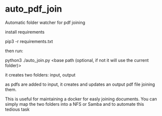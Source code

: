 # auto_pdf_join
Automatic folder watcher for pdf joining

install requirements

pip3 -r requirements.txt

then run:

python3 ./auto_join.py <base path (optional, if not it will use the current folder)>

it creates two folders: input, output

as pdfs are added to input, it creates and updates an output pdf file joining them.

This is useful for maintaining a docker for easly joining documents. You can simply map the two folders into a NFS or Samba and
to automate this tedious task